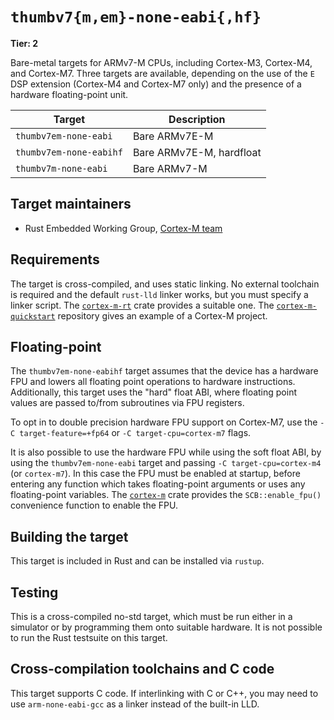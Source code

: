 # `thumbv7{m,em}-none-eabi{,hf}`

**Tier: 2**

Bare-metal targets for ARMv7-M CPUs, including Cortex-M3, Cortex-M4, and
Cortex-M7. Three targets are available, depending on the use of the `E` DSP
extension (Cortex-M4 and Cortex-M7 only) and the presence of a hardware
floating-point unit.

| Target                  | Description              |
|-------------------------|--------------------------|
| `thumbv7em-none-eabi`   | Bare ARMv7E-M            |
| `thumbv7em-none-eabihf` | Bare ARMv7E-M, hardfloat |
| `thumbv7m-none-eabi`    | Bare ARMv7-M             |

## Target maintainers

* Rust Embedded Working Group, [Cortex-M team](https://github.com/rust-embedded/wg#the-cortex-m-team)

## Requirements

The target is cross-compiled, and uses static linking. No external toolchain
is required and the default `rust-lld` linker works, but you must specify
a linker script. The [`cortex-m-rt`] crate provides a suitable one. The
[`cortex-m-quickstart`] repository gives an example of a Cortex-M project.

[`cortex-m-rt`]: https://crates.io/crates/cortex-m-rt
[`cortex-m-quickstart`]: https://github.com/rust-embedded/cortex-m-quickstart

## Floating-point

The `thumbv7em-none-eabihf` target assumes that the device has a hardware FPU
and lowers all floating point operations to hardware instructions.
Additionally, this target uses the "hard" float ABI, where floating
point values are passed to/from subroutines via FPU registers.

To opt in to double precision hardware FPU support on Cortex-M7,
use the `-C target-feature=+fp64` or `-C target-cpu=cortex-m7` flags.

It is also possible to use the hardware FPU while using the soft float ABI, by
using the `thumbv7em-none-eabi` target and passing `-C target-cpu=cortex-m4`
(or `cortex-m7`). In this case the FPU must be enabled at startup, before
entering any function which takes floating-point arguments or uses any
floating-point variables. The [`cortex-m`] crate provides the
`SCB::enable_fpu()` convenience function to enable the FPU.

[`cortex-m`]: https://crates.io/crates/cortex-m

## Building the target

This target is included in Rust and can be installed via `rustup`.

## Testing

This is a cross-compiled no-std target, which must be run either in a simulator
or by programming them onto suitable hardware. It is not possible to run the
Rust testsuite on this target.

## Cross-compilation toolchains and C code

This target supports C code. If interlinking with C or C++, you may need to
use `arm-none-eabi-gcc` as a linker instead of the built-in LLD.
